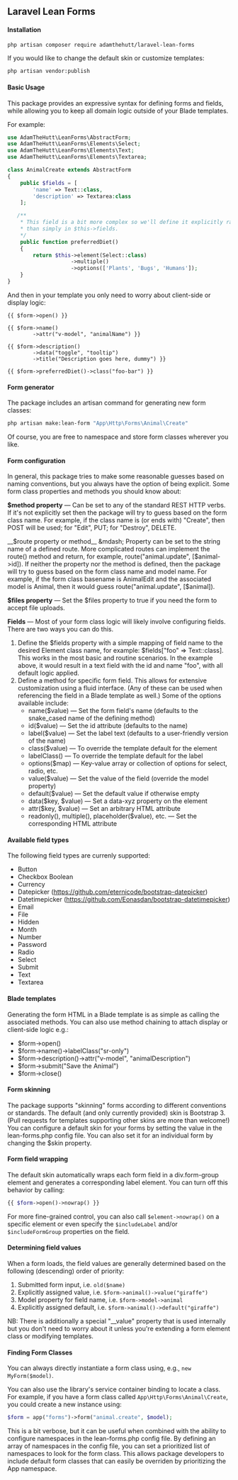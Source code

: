 ## Laravel Lean Forms

#### Installation
```bash
php artisan composer require adamthehutt/laravel-lean-forms
```

If you would like to change the default skin or customize templates:
```bash
php artisan vendor:publish
```

#### Basic Usage
This package provides an expressive syntax for defining forms and fields, while 
allowing you to keep all domain logic outside of your Blade templates. 

For example:

```php
use AdamTheHutt\LeanForms\AbstractForm;
use AdamTheHutt\LeanForms\Elements\Select;
use AdamTheHutt\LeanForms\Elements\Text;
use AdamTheHutt\LeanForms\Elements\Textarea;

class AnimalCreate extends AbstractForm
{
    public $fields = [
        'name' => Text::class,
        'description' => Textarea:class
    ];

   /**
    * This field is a bit more complex so we'll define it explicitly rather
    * than simply in $this->fields.
    */
    public function preferredDiet()
    {
        return $this->element(Select::class)
                    ->multiple()
                    ->options(['Plants', 'Bugs', 'Humans']);
    }
}
```

And then in your template you only need to worry about client-side or 
display logic:
```blade
{{ $form->open() }}

{{ $form->name()
        ->attr("v-model", "animalName") }}

{{ $form->description()
        ->data("toggle", "tooltip")
        ->title("Description goes here, dummy") }}

{{ $form->preferredDiet()->class("foo-bar") }}
```

#### Form generator
The package includes an artisan command for generating new form classes:
```bash
php artisan make:lean-form "App\Http\Forms\Animal\Create"
```

Of course, you are free to namespace and store form classes wherever you like.

#### Form configuration
In general, this package tries to make some reasonable guesses based on 
naming conventions, but you always have the option of being explicit. Some
form class properties and methods you should know about:

__$method property__ &mdash; Can be set to any of the standard REST HTTP verbs. 
If it's not explicitly set then the package will try to guess based on the form 
class name. For example, if the class name is (or ends with) "Create", then POST
will be used; for "Edit", PUT; for "Destroy", DELETE.

__$route property or method__ &mdash; Property can be set to the string name of 
a defined route. More complicated routes can implement the route() method and
return, for example, route("animal.update", [$animal->id]). If neither the 
property nor the method is defined, then the package will try to guess based on
the form class name and model name. For example, if the form class basename is 
AnimalEdit and the associated model is Animal, then it would guess
route("animal.update", [$animal]).

__$files property__ &mdash; Set the $files property to true if you need the 
form to accept file uploads.

__Fields__ &mdash; Most of your form class logic will likely involve configuring 
fields. There are two ways you can do this. 
 1. Define the $fields property with a simple mapping of field name to the 
 desired Element class name, for example:
 $fields["foo" => Text::class]. This works in the most basic and routine 
 scenarios. In the example above, it would result in a text field with the id
 and name "foo", with all default logic applied.
 2. Define a method for specific form field. This allows for extensive 
 customization using a fluid interface. (Any of these can be used when 
 referencing the field in a Blade template as well.) Some of the options 
 available include:
     * name($value) &mdash; Set the form field's name (defaults to the snake_cased 
     name of the defining method)
     * id($value) &mdash; Set the id attribute (defaults to the name)
     * label($value) &mdash; Set the label text (defaults to a user-friendly version
     of the name)
     * class($value) &mdash; To override the template default for the element
     * labelClass() &mdash; To override the template default for the label
     * options($map) &mdash; Key-value array or collection of options for select, 
     radio, etc.
     * value($value) &mdash; Set the value of the field (override the model property)
     * default($value) &mdash; Set the default value if otherwise empty
     * data($key, $value) &mdash; Set a data-xyz property on the element
     * attr($key, $value) &mdash; Set an arbitrary HTML attribute
     * readonly(), multiple(), placeholder($value), etc. &mdash; Set the 
     corresponding HTML attribute
     

#### Available field types
The following field types are currenly supported:
 * Button
 * Checkbox Boolean
 * Currency
 * Datepicker (https://github.com/eternicode/bootstrap-datepicker)
 * Datetimepicker (https://github.com/Eonasdan/bootstrap-datetimepicker)
 * Email
 * File
 * Hidden
 * Month
 * Number
 * Password
 * Radio
 * Select
 * Submit
 * Text
 * Textarea

#### Blade templates
Generating the form HTML in a Blade template is as simple as calling the 
associated methods. You can also use method chaining to attach display or client-side 
logic e.g.:
 * $form->open()
 * $form->name()->labelClass("sr-only")
 * $form->description()->attr("v-model", "animalDescription")
 * $form->submit("Save the Animal")
 * $form->close()

#### Form skinning
The package supports "skinning" forms according to different conventions or 
standards. The default (and only currently provided) skin is Bootstrap 3. (Pull
requests for templates supporting other skins are more than welcome!) You can
configure a default skin for your forms by setting the value in the 
lean-forms.php config file. You can also set it for an individual form by 
changing the $skin property.

#### Form field wrapping
The default skin automatically wraps each form field in a div.form-group 
element and generates a corresponding label element. You can turn off this
behavior by calling:
```php
{{ $form->open()->nowrap() }}
```
For more fine-grained control, you can also call ```$element->nowrap()``` on a 
specific element or even specify the ```$includeLabel``` and/or 
```$includeFormGroup``` properties on the field.

#### Determining field values
When a form loads, the field values are generally determined based on the 
following (descending) order of priority:
 1. Submitted form input, i.e. ```old($name)```
 2. Explicitly assigned value, i.e. ```$form->animal()->value("giraffe")```
 3. Model property for field name, i.e. ```$form->model->animal``` 
 4. Explicitly assigned default, i.e. ```$form->animal()->default("giraffe")```
 
NB: There is additionally a special "__value" property that is used internally
but you don't need to worry about it unless you're extending a form element
class or modifying templates.

#### Finding Form Classes
You can always directly instantiate a form class using, e.g., ```new MyForm($model)```.

You can also use the library's service container binding to locate a class. 
For example, if you have a form class called ```App\Http\Forms\Animal\Create```,
you could create a new instance using:
```php
$form = app("forms")->form("animal.create", $model);
```

This is a bit verbose, but it can be useful when combined with the ability to 
configure namespaces in the lean-forms.php config file. By defining an array of
namespaces in the config file, you can set a prioritized list of namespaces to 
look for the form class. This allows package developers to include default
form classes that can easily be overriden by prioritizing the App namespace. 
